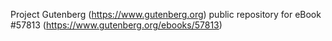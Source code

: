 Project Gutenberg (https://www.gutenberg.org) public repository for eBook #57813 (https://www.gutenberg.org/ebooks/57813)
